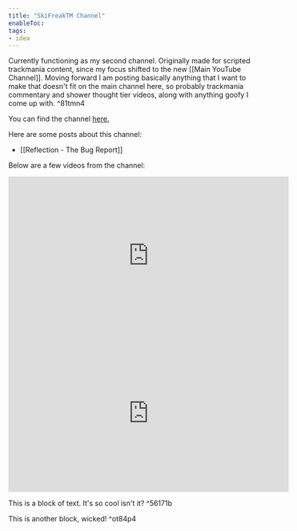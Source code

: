 ```yaml
---
title: "SkiFreakTM Channel"
enableToc: 
tags:
- idea
---
```

Currently functioning as my second channel. Originally made for scripted trackmania content, since my focus shifted to the new [[Main YouTube Channel]]. Moving forward I am posting basically anything that I want to make that doesn't fit on the main channel here, so probably trackmania commentary and shower thought tier videos, along with anything goofy I come up with. ^81tmn4

You can find the channel [here.](https://www.youtube.com/@SkiFreakTM)

Here are some posts about this channel:
- [[Reflection - The Bug Report]]

Below are a few videos from the channel:
<iframe width="560" height="315" src="https://www.youtube.com/embed/0sJ4nknmpvE" title="YouTube video player" frameborder="0" allow="accelerometer; autoplay; clipboard-write; encrypted-media; gyroscope; picture-in-picture; web-share" allowfullscreen></iframe>
<iframe width="560" height="315" src="https://www.youtube.com/embed/UpCjpqUpdPU" title="YouTube video player" frameborder="0" allow="accelerometer; autoplay; clipboard-write; encrypted-media; gyroscope; picture-in-picture; web-share" allowfullscreen></iframe>






This is a block of text. It's so cool isn't it? ^56171b

This is another block, wicked! ^ot84p4

